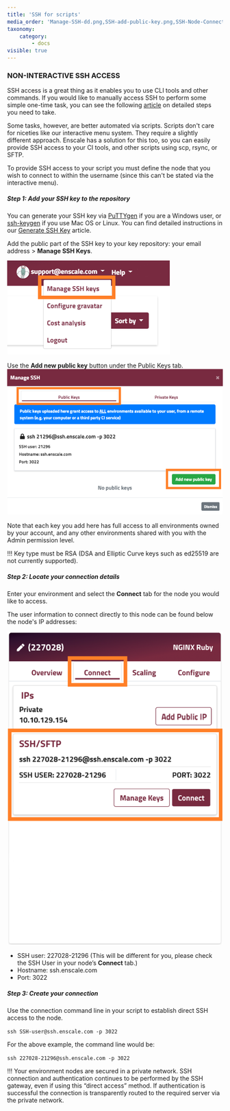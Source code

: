 ```yaml
---
title: 'SSH for scripts'
media_order: 'Manage-SSH-dd.png,SSH-add-public-key.png,SSH-Node-Connect.png'
taxonomy:
    category:
        - docs
visible: true
---
```


### NON-INTERACTIVE SSH ACCESS

SSH access is a great thing as it enables you to use CLI tools and other commands. If you would like to manually access SSH to perform some simple one-time task, you can see the following [article](/access/connect-with-ssh) on detailed steps you need to take.

Some tasks, however, are better automated via scripts. Scripts don't care for niceties like our interactive menu system. They require a slightly different approach. Enscale has a solution for this too, so you can easily provide SSH access to your CI tools, and other scripts using scp, rsync, or SFTP.

To provide SSH access to your script you must define the node that you wish to connect to within the username (since this can't be stated via the interactive menu).

##### Step 1: Add your SSH key to the repository

You can generate your SSH key via [PuTTYgen](/access/generate-ssh-key#for-windows-clients) if you are a Windows user, or [ssh-keygen](/access/generate-ssh-key#for-linux-mac-os-users) if you use Mac OS or Linux. You can find detailed instructions in our [Generate SSH Key](/access/generate-ssh-key) article.

Add the public part of the SSH key to your key repository: your email address > **Manage SSH Keys**.

![](Manage-SSH-dd.png)

Use the **Add new public key** button under the Public Keys tab.
![](SSH-add-public-key.png)

Note that each key you add here has full access to all environments owned by your account, and any other environments shared with you with the Admin permission level.

!!! Key type must be RSA (DSA and Elliptic Curve keys such as ed25519 are not currently supported).

##### Step 2: Locate your connection details

Enter your environment and select the **Connect** tab for the node you would like to access.

The user information to connect directly to this node can be found below the node's IP addresses:

![](SSH-Node-Connect.png)

* SSH user: 227028-21296 (This will be different for you, please check the SSH User in your node’s **Connect** tab.)
* Hostname: ssh.enscale.com
* Port: 3022

##### Step 3: Create your connection

Use the connection command line in your script to establish direct SSH access to the node.

`ssh SSH-user@ssh.enscale.com -p 3022`

For the above example, the command line would be:

`ssh 227028-21296@ssh.enscale.com -p 3022`

!!! Your environment nodes are secured in a private network. SSH connection and authentication continues to be performed by the SSH gateway, even if using this “direct access” method. If authentication is successful the connection is transparently routed to the required server via the private network.


